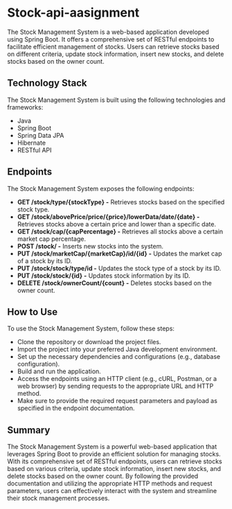 # Stock-api-aasignment
The Stock Management System is a web-based application developed using Spring Boot. It offers a comprehensive set of RESTful endpoints to facilitate efficient management of stocks. Users can retrieve stocks based on different criteria, update stock information, insert new stocks, and delete stocks based on the owner count.

## Technology Stack
The Stock Management System is built using the following technologies and frameworks:
- Java
- Spring Boot
- Spring Data JPA
- Hibernate
- RESTful API

## Endpoints
The Stock Management System exposes the following endpoints:
- **GET /stock/type/{stockType} -** Retrieves stocks based on the specified stock type.
- **GET /stock/abovePrice/price/{price}/lowerData/date/{date} -** Retrieves stocks above a certain price and lower than a specific date.
- **GET /stock/cap/{capPercentage} -** Retrieves all stocks above a certain market cap percentage.
- **POST /stock/ -** Inserts new stocks into the system.
- **PUT /stock/marketCap/{marketCap}/id/{id} -** Updates the market cap of a stock by its ID.
- **PUT /stock/stock/type/id -** Updates the stock type of a stock by its ID.
- **PUT /stock/stock/{id} -** Updates stock information by its ID.
- **DELETE /stock/ownerCount/{count} -** Deletes stocks based on the owner count.

## How to Use
To use the Stock Management System, follow these steps:
- Clone the repository or download the project files.
- Import the project into your preferred Java development environment.
- Set up the necessary dependencies and configurations (e.g., database configuration).
- Build and run the application.
- Access the endpoints using an HTTP client (e.g., cURL, Postman, or a web browser) by sending requests to the appropriate URL and HTTP method.
- Make sure to provide the required request parameters and payload as specified in the endpoint documentation.

## Summary
The Stock Management System is a powerful web-based application that leverages Spring Boot to provide an efficient solution for managing stocks. With its comprehensive set of RESTful endpoints, users can retrieve stocks based on various criteria, update stock information, insert new stocks, and delete stocks based on the owner count. By following the provided documentation and utilizing the appropriate HTTP methods and request parameters, users can effectively interact with the system and streamline their stock management processes.
